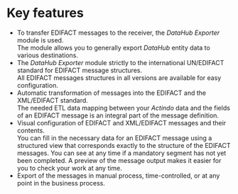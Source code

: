 # Key features

- To transfer EDIFACT messages to the receiver, the *DataHub Exporter* module is used.    
    The module allows you to generally export *DataHub* entity data to various destinations. 
- The *DataHub Exporter* module strictly to the international UN/EDIFACT standard for EDIFACT message structures.   
   All EDIFACT messages structures in all versions are available for easy configuration.  
- Automatic transformation of messages into the EDIFACT and the XML/EDIFACT standard.   
   The needed ETL data mapping between your *Actindo* data and the fields of an EDIFACT message is an integral part of the message definition.
- Visual configuration of EDIFACT and XML/EDIFACT messages and their contents.   
   You can fill in the necessary data for an EDIFACT message using a structured view that corresponds exactly to the structure of the EDIFACT messages. You can see at any time if a mandatory segment has not yet been completed. A preview of the message output makes it easier for you to check your work at any time.
- Export of the messages in manual process, time-controlled, or at any point in the business process.



